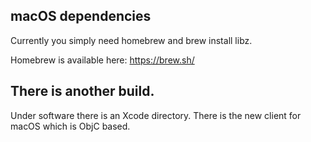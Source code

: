 macOS dependencies
--
Currently you simply need homebrew and brew install libz.

Homebrew is available here:
https://brew.sh/

There is another build.
---
Under software there is an Xcode directory.  There is the
new client for macOS which is ObjC based.